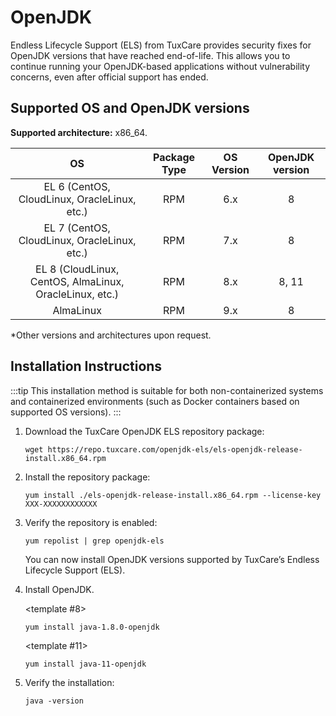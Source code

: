 # OpenJDK

Endless Lifecycle Support (ELS) from TuxCare provides security fixes for OpenJDK versions that have reached end-of-life. This allows you to continue running your OpenJDK-based applications without vulnerability concerns, even after official support has ended.

## Supported OS and OpenJDK versions

**Supported architecture:** x86_64.

| OS                                                      | Package Type | OS Version    | OpenJDK version |
| :-----------------------------------------------------: | :----------: | :-----------: | :-------------: |
| EL 6 (CentOS, CloudLinux, OracleLinux, etc.)            | RPM          | 6.x           | 8               |
| EL 7 (CentOS, CloudLinux, OracleLinux, etc.)            | RPM          | 7.x           | 8               |
| EL 8 (CloudLinux, CentOS, AlmaLinux, OracleLinux, etc.) | RPM          | 8.x           | 8, 11           |
| AlmaLinux                                               | RPM          | 9.x           | 8               |
 

*Other versions and architectures upon request.

## Installation Instructions

:::tip
This installation method is suitable for both non-containerized systems and containerized environments (such as Docker containers based on supported OS versions).
:::

1. Download the TuxCare OpenJDK ELS repository package:

   <CodeWithCopy>

   ```text
   wget https://repo.tuxcare.com/openjdk-els/els-openjdk-release-install.x86_64.rpm
   ```

   </CodeWithCopy>

2. Install the repository package:

   <CodeWithCopy>

   ```text
   yum install ./els-openjdk-release-install.x86_64.rpm --license-key XXX-XXXXXXXXXXXX
   ```
   </CodeWithCopy>

3. Verify the repository is enabled:

   <CodeWithCopy>

   ```text
   yum repolist | grep openjdk-els
   ```

   </CodeWithCopy>
   
   You can now install OpenJDK versions supported by TuxCare’s Endless Lifecycle Support (ELS).

4. Install OpenJDK.

   <TableTabs label="OpenJDK version: " >

   <template #8>
  
   <CodeWithCopy>

   ```text
   yum install java-1.8.0-openjdk
   ```

   </CodeWithCopy>

   </template>

   <template #11>
  
   <CodeWithCopy>

   ```text
   yum install java-11-openjdk
   ```

   </CodeWithCopy>

   </template>

   </TableTabs>

5. Verify the installation:

   <CodeWithCopy>

   ```text
   java -version
   ```

   </CodeWithCopy>

